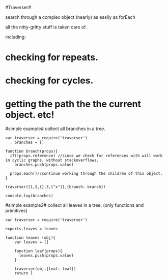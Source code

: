 
#Traverser#

search through a complex object (nearly) as easily as forEach

all the nitty-gritty stuff is taken care of.

including:
  # checking for repeats.
  # checking for cycles.
  # getting the path the the current object. etc!

#simple example#
collect all branches in a tree.

    var traverser = require('traverser')
      , branches = []

    function branch(props){
      if(!props.reference) //since we check for references with will work in cyclic graphs, without stackoverflows.
        branches.push(props.value)

      props.each()//continue working through the children of this object.
    }

    traverser([1,2,{},3,["x"]],{branch: branch})
    
    console.log(branches)

#simple example2#
collect all leaves in a tree. (only functions and primitives)

    var traverser = require('traverser')

    exports.leaves = leaves

    function leaves (obj){
        var leaves = []

        function leaf(props){
          leaves.push(props.value)
        }

        traverser(obj,{leaf: leaf})
        return l